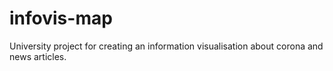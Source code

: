 # infovis-map
University project for creating an information visualisation about corona and news articles.

